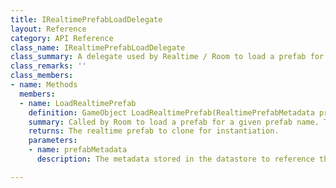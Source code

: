 ```yaml
---
title: IRealtimePrefabLoadDelegate
layout: Reference
category: API Reference
class_name: IRealtimePrefabLoadDelegate
class_summary: A delegate used by Realtime / Room to load a prefab for instantiation. This can be used to redirect a prefabName in the datastore to another prefab or to use a different prefab loading API such as Addressables.
class_remarks: ''
class_members:
- name: Methods
  members:
  - name: LoadRealtimePrefab
    definition: GameObject LoadRealtimePrefab(RealtimePrefabMetadata prefabMetadata)
    summary: Called by Room to load a prefab for a given prefab name. The default implementation calls Resources.Load<GameObject>(prefabName).
    returns: The realtime prefab to clone for instantiation.
    parameters:
    - name: prefabMetadata
      description: The metadata stored in the datastore to reference this realtime prefab.

---
```

